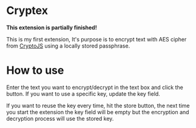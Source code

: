 # Cryptex
**This extension is partially finished!**

This is my first extension, It's purpose is to encrypt text with AES cipher from [CryptoJS](https://github.com/sytelus/CryptoJS) using a locally stored passphrase.

# How to use

Enter the text you want to encrypt/decrypt in the text box and click the button.
If you want to use a specific key, update the key field.

If you want to reuse the key every time, hit the store button, the next time
you start the extension the key field will be empty but the encryption and
decryption process will use the stored key.
